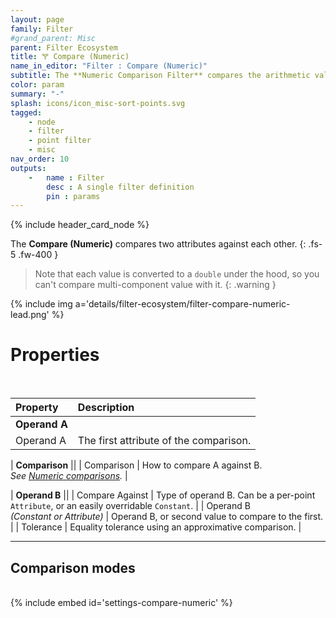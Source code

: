 ```yaml
---
layout: page
family: Filter
#grand_parent: Misc
parent: Filter Ecosystem
title: 🝖 Compare (Numeric)
name_in_editor: "Filter : Compare (Numeric)"
subtitle: The **Numeric Comparison Filter** compares the arithmetic value of two attributes
color: param
summary: "-"
splash: icons/icon_misc-sort-points.svg
tagged: 
    - node
    - filter
    - point filter
    - misc
nav_order: 10
outputs:
    -   name : Filter
        desc : A single filter definition
        pin : params
---
```


{% include header_card_node %}

The **Compare (Numeric)** compares two attributes against each other.
{: .fs-5 .fw-400 } 

> Note that each value is converted to a `double` under the hood, so you can't compare multi-component value with it.
{: .warning }

{% include img a='details/filter-ecosystem/filter-compare-numeric-lead.png' %}

# Properties
<br>

| Property       | Description          |
|:-------------|:------------------|
| **Operand A**          ||
| Operand A          | The first attribute of the comparison. |

| **Comparison**          ||
| Comparison | How to compare A against B.<br>*See [Numeric comparisons](/PCGExtendedToolkit/doc-general/comparisons.html#numeric-comparisons).* |

| **Operand B**          ||
| Compare Against | Type of operand B. Can be a per-point `Attribute`, or an easily overridable `Constant`. |
| Operand B <br>*(Constant or Attribute)* | Operand B, or second value to compare to the first. |
| Tolerance | Equality tolerance using an approximative comparison. |

---
## Comparison modes
<br>
{% include embed id='settings-compare-numeric' %}